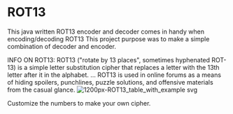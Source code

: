 # ROT13
This java written ROT13 encoder and decoder comes in handy when encoding/decoding ROT13
This project purpose was to make a simple combination of decoder and encoder.

INFO ON ROT13:
ROT13 ("rotate by 13 places", sometimes hyphenated ROT-13) is a simple letter substitution cipher that replaces a letter with the 13th letter after it in the alphabet. ... ROT13 is used in online forums as a means of hiding spoilers, punchlines, puzzle solutions, and offensive materials from the casual glance.
![1200px-ROT13_table_with_example svg](https://user-images.githubusercontent.com/48627542/148668117-599d3612-c73c-49d5-bad1-43308324d9b0.png)

Customize the numbers to make your own cipher.
